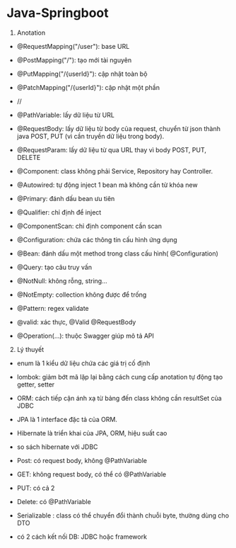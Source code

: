 # Java-Springboot
1. Anotation
- @RequestMapping("/user"): base URL
- @PostMapping("/"): tạo mới tài nguyên
- @PutMapping("/{userId}"): cập nhật toàn bộ
- @PatchMapping("/{userId}"): cập nhật một phần
- //
- @PathVariable: lấy dữ liệu từ URL
- @RequestBody: lấy dữ liệu từ body của request, chuyển từ json thành java POST, PUT (vì cần truyền dữ liệu trong body).
- @RequestParam: lấy dữ liệu từ qua URL thay vì body POST, PUT, DELETE
- @Component: class không phải Service, Repository hay Controller.
- @Autowired: tự động inject 1 bean mà không cần từ khóa new
- @Primary: đánh dấu bean ưu tiên
- @Qualifier: chỉ định để inject
- @ComponentScan: chỉ định component cần scan

- @Configuration: chứa các thông tin cấu hình ứng dụng
- @Bean: đánh dấu một method trong class cấu hình( @Configuration)
- @Query: tạo câu truy vấn

- @NotNull: không rỗng, string...
- @NotEmpty: collection không được để trống
- @Pattern: regex validate
- @valid: xác thực, @Valid @RequestBody

- @Operation(...): thuộc Swagger giúp mô tả API
2. Lý thuyết
- enum là 1 kiểu dữ liệu chứa các giá trị cố định
- lombok: giảm bớt mã lặp lại bằng cách cung cấp anotation tự động tạo getter, setter

- ORM: cách tiếp cận ánh xạ từ bảng đến class không cần resultSet của JDBC
- JPA là 1 interface đặc tả của ORM.
- Hibernate là triển khai của JPA, ORM, hiệu suất cao
- so sách hibernate với JDBC


- Post: có request body, không @PathVariable
- GET: không request body, có thể có @PathVariable
- PUT: có cả 2
- Delete: có  @PathVariable
- Serializable : class có thể chuyển đổi thành chuỗi byte, thường dùng cho DTO
- có 2 cách kết nối DB: JDBC hoặc framework
